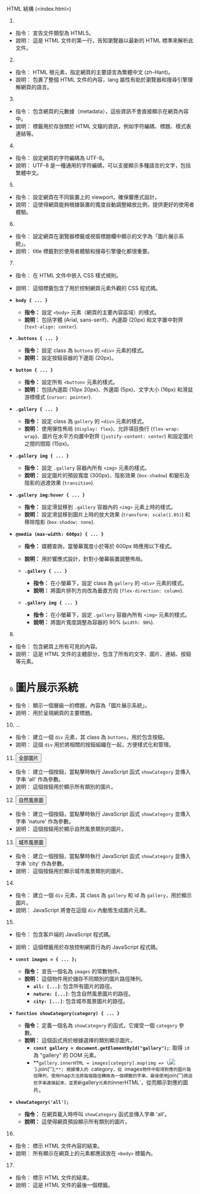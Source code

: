 HTML 結構 (<index.html>)
1.  <!DOCTYPE html>
* 指令： 宣告文件類型為 HTML5。
* 說明： 這是 HTML 文件的第一行，告知瀏覽器以最新的 HTML 標準來解析此文件。
2.  <html lang="zh-Hant">
* 指令： HTML 根元素，指定網頁的主要語言為繁體中文 (zh-Hant)。
* 說明： 包裹了整個 HTML 文件的內容，lang 屬性有助於瀏覽器和搜尋引擎理解網頁的語言。
3.  <head>
* 指令： 包含網頁的元數據（metadata），這些資訊不會直接顯示在網頁內容中。
* 說明： <head> 標籤用於存放關於 HTML 文檔的資訊，例如字符編碼、標題、樣式表連結等。
4.  <meta charset="UTF-8" />
* 指令： 設定網頁的字符編碼為 UTF-8。
* 說明： UTF-8 是一種通用的字符編碼，可以支援顯示多種語言的文字，包括繁體中文。
5.  <meta name="viewport" content="width=device-width, initial-scale=1.0"/>
* 指令： 設定網頁在不同裝置上的 viewport，確保響應式設計。
* 說明： 這使得網頁能夠根據裝置的寬度自動調整縮放比例，提供更好的使用者體驗。
6.  <title>圖片展示系統</title>
* 指令： 設定網頁在瀏覽器標籤或視窗標題欄中顯示的文字為「圖片展示系統」。
* 說明： title 標籤對於使用者體驗和搜尋引擎優化都很重要。
7.  <style> ... </style>
* 指令： 在 HTML 文件中嵌入 CSS 樣式規則。
* 說明： 這個標籤包含了用於控制網頁元素外觀的 CSS 程式碼。

* **`body { ... }`**
    * **指令：** 設定 `<body>` 元素（網頁的主要內容區域）的樣式。
    * **說明：** 包括字體 (Arial, sans-serif)、內邊距 (20px) 和文字置中對齊 (`text-align: center`).

* **`.buttons { ... }`**
    * **指令：** 設定 class 為 `buttons` 的 `<div>` 元素的樣式。
    * **說明：** 設定按鈕容器的下邊距 (20px)。

* **`button { ... }`**
    * **指令：** 設定所有 `<button>` 元素的樣式。
    * **說明：** 包括內邊距 (10px 20px)、外邊距 (5px)、文字大小 (16px) 和滑鼠游標樣式 (`cursor: pointer`).

* **`.gallery { ... }`**
    * **指令：** 設定 class 為 `gallery` 的 `<div>` 元素的樣式。
    * **說明：** 使用彈性佈局 (`display: flex`)、允許項目換行 (`flex-wrap: wrap`)、圖片在水平方向置中對齊 (`justify-content: center`) 和設定圖片之間的間距 (15px)。

* **`.gallery img { ... }`**
    * **指令：** 設定 `.gallery` 容器內所有 `<img>` 元素的樣式。
    * **說明：** 設定圖片的預設寬度 (300px)、陰影效果 (`box-shadow`) 和變形及陰影的過渡效果 (`transition`).

* **`.gallery img:hover { ... }`**
    * **指令：** 設定滑鼠移到 `.gallery` 容器內的 `<img>` 元素上時的樣式。
    * **說明：** 設定滑鼠移到圖片上時的放大效果 (`transform: scale(1.05)`) 和移除陰影 (`box-shadow: none`).

* **`@media (max-width: 600px) { ... }`**
    * **指令：** 媒體查詢，當螢幕寬度小於等於 600px 時應用以下樣式。
    * **說明：** 用於響應式設計，針對小螢幕裝置調整佈局。

    * **`.gallery { ... }`**
        * **指令：** 在小螢幕下，設定 class 為 `gallery` 的 `<div>` 元素的樣式。
        * **說明：** 將圖片排列方向改為垂直方向 (`flex-direction: column`).

    * **`.gallery img { ... }`**
        * **指令：** 在小螢幕下，設定 `.gallery` 容器內所有 `<img>` 元素的樣式。
        * **說明：** 將圖片寬度調整為容器的 90% (`width: 90%`).

8.  <body>
* 指令： 包含網頁上所有可見的內容。
* 說明： 這是 HTML 文件的主體部分，包含了所有的文字、圖片、連結、按鈕等元素。
9.  <h1>圖片展示系統</h1>
* 指令： 顯示一個層級一的標題，內容為「圖片展示系統」。
* 說明： 用於呈現網頁的主要標題。
10. <div class="buttons"> ... </div>
* 指令： 建立一個 `div` 元素，其 class 為 `buttons`，用於包含按鈕。
* 說明： 這個 `div` 用於將相關的按鈕組織在一起，方便樣式化和管理。
11. <button onclick="showCategory('all')">全部圖片</button>
* 指令： 建立一個按鈕，當點擊時執行 JavaScript 函式 `showCategory` 並傳入字串 'all' 作為參數。
* 說明： 這個按鈕用於顯示所有類別的圖片。
12. <button onclick="showCategory('nature')">自然風景圖</button>
* 指令： 建立一個按鈕，當點擊時執行 JavaScript 函式 `showCategory` 並傳入字串 'nature' 作為參數。
* 說明： 這個按鈕用於顯示自然風景類別的圖片。
13. <button onclick="showCategory('city')">城市風景圖</button>
* 指令： 建立一個按鈕，當點擊時執行 JavaScript 函式 `showCategory` 並傳入字串 'city' 作為參數。
* 說明： 這個按鈕用於顯示城市風景類別的圖片。
14. <div class="gallery" id="gallery"></div>
* 指令： 建立一個 `div` 元素，其 class 為 `gallery` 和 id 為 `gallery`，用於顯示圖片。
* 說明： JavaScript 將會在這個 `div` 內動態生成圖片元素。
15. <script> ... </script>
* 指令： 包含客戶端的 JavaScript 程式碼。
* 說明： 這個標籤用於存放控制網頁行為的 JavaScript 程式碼。

* **`const images = { ... };`**
    * **指令：** 宣告一個名為 `images` 的常數物件。
    * **說明：** 這個物件用於儲存不同類別的圖片路徑陣列。
        * **`all: [...]`**: 包含所有圖片的路徑。
        * **`nature: [...]`**: 包含自然風景圖片的路徑。
        * **`city: [...]`**: 包含城市風景圖片的路徑。

* **`function showCategory(category) { ... }`**
    * **指令：** 定義一個名為 `showCategory` 的函式，它接受一個 `category` 參數。
    * **說明：** 這個函式用於根據選擇的類別顯示圖片。
        * **`const gallery = document.getElementById("gallery");`**: 取得 `id` 為 "gallery" 的 DOM 元素。
        * **`gallery.innerHTML = images[category].map(img => \`<img src="${img}" />\`).join('');`**: 根據傳入的 `category`，從 `images` 物件中取得對應的圖片路徑陣列，使用 `map` 方法將每個路徑轉換為一個 `<img>` 標籤的字串，最後使用 `join('')` 將這些字串連接起來，並更新 `gallery` 元素的 `innerHTML`，從而顯示對應的圖片。

* **`showCategory('all');`**
    * **指令：** 在網頁載入時呼叫 `showCategory` 函式並傳入字串 'all'。
    * **說明：** 這使得網頁預設顯示所有類別的圖片。
16. </body>
* 指令： 標示 HTML 文件內容的結束。
* 說明： 所有顯示在網頁上的元素都應該放在 `<body>` 標籤內。
17. </html>
* 指令： 標示 HTML 文件的結束。
* 說明： 這是 HTML 文件的最後一個標籤。
